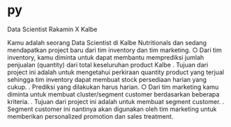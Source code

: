 # py
Data Scientist Rakamin X Kalbe

Kamu adalah seorang Data Scientist di Kalbe Nutritionals 
dan sedang mendapatkan project baru dari tim inventory 
dan tim marketing.
○ Dari tim inventory, kamu diminta untuk dapat membantu 
memprediksi jumlah penjualan (quantity) dari total 
keseluruhan product Kalbe
    . Tujuan dari project ini adalah untuk mengetahui 
perkiraan quantity product yang terjual sehingga tim 
inventory dapat membuat stock persediaan harian 
yang cukup.
    . Prediksi yang dilakukan harus harian.
○ Dari tim marketing kamu diminta untuk membuat 
cluster/segment customer berdasarkan beberapa kriteria.
    . Tujuan dari project ini adalah untuk membuat 
segment customer.
    . Segment customer ini nantinya akan digunakan oleh 
tim marketing untuk memberikan personalized 
promotion dan sales treatment.
